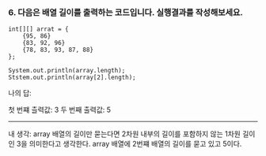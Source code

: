 ### 6. 다음은 배열 길이를 출력하는 코드입니다. 실행결과를 작성해보세요.

```
int[][] arrat = {
    {95, 86}
    {83, 92, 96}
    {78, 83, 93, 87, 88}
};

System.out.println(array.length);
Ststem.out.println(array[2].length);
```
나의 답:

첫 번쨰 츨력값: 3
두 번째 출력값: 5

---

내 생각:
array 배열의 길이만 묻는다면 2차원 내부의 길이를 포함하지 않는 1차원 길이인 3을 의미한다고 생각한다.
array 배열에 2번쨰 배열의 길이를 묻고 있고 5이다.